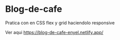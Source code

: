# Blog-de-cafe
Pratica con en CSS flex y grid haciendolo responsive


Ver aqui https://blog-de-cafe-enyel.netlify.app/
